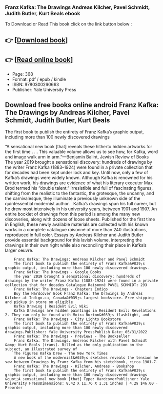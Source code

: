 ### Franz Kafka: The Drawings Andreas Kilcher, Pavel Schmidt, Judith Butler, Kurt Beals ebook

To Download or Read This book click on the link button below :

## 👉  [**[Download book](http://filesbooks.info/download.php?group=book&from=github.com&id=635398&lnk=1063 "Download book")**]

## 👉  [**[Read online book](http://filesbooks.info/download.php?group=book&from=github.com&id=635398&lnk=1063 "Read online book")**]


* Page: 368
* Format: pdf / epub / kindle
* ISBN: 9780300260663
* Publisher: Yale University Press



## Download free books online android Franz Kafka: The Drawings by Andreas Kilcher, Pavel Schmidt, Judith Butler, Kurt Beals



The first book to publish the entirety of Franz Kafka’s graphic output, including more than 100 newly discovered drawings

 “A sensational new book [that] reveals these hitherto hidden artworks for the first time . . . This valuable volume allows us to see how, for Kafka, word and image walk arm in arm.”—Benjamin Balint, Jewish Review of Books
  
 The year 2019 brought a sensational discovery: hundreds of drawings by the writer Franz Kafka (1883–1924) were found in a private collection that for decades had been kept under lock and key. Until now, only a few of Kafka’s drawings were widely known. Although Kafka is renowned for his written work, his drawings are evidence of what his literary executor Max Brod termed his “double talent.” Irresistible and full of fascinating figures, shifting from the realistic to the fantastic, the grotesque, the uncanny, and the carnivalesque, they illuminate a previously unknown side of the quintessential modernist author.
  
 Kafka’s drawings span his full career, but he drew most intensively in his university years, between 1901 and 1907. An entire booklet of drawings from this period is among the many new discoveries, along with dozens of loose sheets. Published for the first time in English, these newly available materials are collected with his known works in a complete catalogue raisonné of more than 240 illustrations, reproduced in full color. Essays by Andreas Kilcher and Judith Butler provide essential background for this lavish volume, interpreting the drawings in their own right while also reconciling their place in Kafka’s larger oeuvre.


        Franz Kafka: The Drawings: Andreas Kilcher and Pavel Schmidt
        The first book to publish the entirety of Franz Kafka&#039;s graphic output, including more than 100 newly discovered drawings.
        Franz Kafka: The Drawings - Google Books
        The year 2019 brought a sensational discovery: hundreds of drawings by the writer Franz Kafka (1883-1924) were found in a private collection that for decades Catalogue Raisonné PAVEL SCHMIDT: 293
        Franz Kafka: The Drawings - Chapters Indigo
        Buy the Hardcover Book Franz Kafka: The Drawings by Andreas Kilcher at Indigo.ca, Canada&#039;s largest bookstore. Free shipping and pickup in store on eligible 
        Kafka Drawing | Resident Evil Wiki
        Kafka Drawings are hidden paintings in Resident Evil: Revelations 2. They can only be found with Moira Burton&#039;s flashlight, and 
        Franz Kafka: The Drawings - City Lights Bookstore
        The first book to publish the entirety of Franz Kafka&#039;s graphic output, including more than 100 newly discovered drawings.Publisher: Yale University PressPublish Date: 05/31/2022
        Franz Kafka: The Drawings - Previews - The Bookseller
        Franz Kafka: The Drawings. Andreas Kilcher with Pavel Schmidt &amp; Kurt Beals (trans). Billed as the only publication on the subject, an illustrated survey of 
        The Figures Kafka Drew - The New York Times
        A new book of the modernist&#039;s sketches reveals the tension he saw between Drawings by Franz Kafka from his sketchbook, circa 1901-7.
        Franz Kafka: The Drawings - Kilcher, Andreas - Bookshop
        The first book to publish the entirety of Franz Kafka&#039;s graphic output, including more than 100 newly discovered drawings &quot;A sensational new book [that] Type: HardcoverPublisher: Yale University PressDimensions: 8.42 X 11.76 X 1.31 inches | 4.29 $46.00 · ‎Preorder
    




